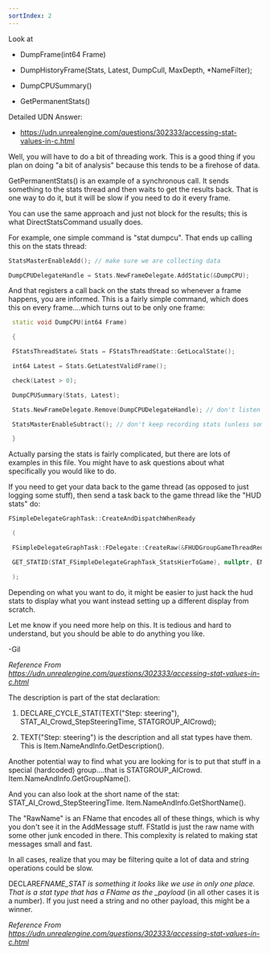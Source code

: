 ```yaml
---
sortIndex: 2
---
```


Look at

- DumpFrame(int64 Frame)

- DumpHistoryFrame(Stats, Latest, DumpCull, MaxDepth, \*NameFilter);

- DumpCPUSummary()

- GetPermanentStats()

Detailed UDN Answer:

- <https://udn.unrealengine.com/questions/302333/accessing-stat-values-in-c.html>

Well, you will have to do a bit of threading work. This is a good thing if you plan on doing "a bit of analysis" because this tends to be a firehose of data.

GetPermanentStats() is an example of a synchronous call. It sends something to the stats thread and then waits to get the results back. That is one way to do it, but it will be slow if you need to do it every frame.

You can use the same approach and just not block for the results; this is what DirectStatsCommand usually does.

For example, one simple command is "stat dumpcu". That ends up calling this on the stats thread:

```cpp
StatsMasterEnableAdd(); // make sure we are collecting data

DumpCPUDelegateHandle = Stats.NewFrameDelegate.AddStatic(&DumpCPU);
```

And that registers a call back on the stats thread so whenever a frame happens, you are informed. This is a fairly simple command, which does this on every frame....which turns out to be only one frame:

```cpp
 static void DumpCPU(int64 Frame)

 {

 FStatsThreadState& Stats = FStatsThreadState::GetLocalState();

 int64 Latest = Stats.GetLatestValidFrame();

 check(Latest > 0);

 DumpCPUSummary(Stats, Latest);

 Stats.NewFrameDelegate.Remove(DumpCPUDelegateHandle); // don't listen any more

 StatsMasterEnableSubtract(); // don't keep recording stats (unless someone else is looking)

 }
```

Actually parsing the stats is fairly complicated, but there are lots of examples in this file. You might have to ask questions about what specifically you would like to do.

If you need to get your data back to the game thread (as opposed to just logging some stuff), then send a task back to the game thread like the "HUD stats" do:

```cpp
FSimpleDelegateGraphTask::CreateAndDispatchWhenReady

 (

 FSimpleDelegateGraphTask::FDelegate::CreateRaw(&FHUDGroupGameThreadRenderer::Get(), &FHUDGroupGameThreadRenderer::NewData, ToGame),

 GET_STATID(STAT_FSimpleDelegateGraphTask_StatsHierToGame), nullptr, ENamedThreads::GameThread

 );
```

Depending on what you want to do, it might be easier to just hack the hud stats to display what you want instead setting up a different display from scratch.

Let me know if you need more help on this. It is tedious and hard to understand, but you should be able to do anything you like.

\-Gil

*Reference From <https://udn.unrealengine.com/questions/302333/accessing-stat-values-in-c.html>*

The description is part of the stat declaration:

1. DECLARE_CYCLE_STAT(TEXT("Step: steering"), STAT_AI_Crowd_StepSteeringTime, STATGROUP_AICrowd);

1. TEXT("Step: steering") is the description and all stat types have them. This is Item.NameAndInfo.GetDescription().

Another potential way to find what you are looking for is to put that stuff in a special (hardcoded) group....that is STATGROUP_AICrowd. Item.NameAndInfo.GetGroupName().

And you can also look at the short name of the stat: STAT_AI_Crowd_StepSteeringTime. Item.NameAndInfo.GetShortName().

The "RawName" is an FName that encodes all of these things, which is why you don't see it in the AddMessage stuff. FStatId is just the raw name with some other junk encoded in there. This complexity is related to making stat messages small and fast.

In all cases, realize that you may be filtering quite a lot of data and string operations could be slow.

DECLARE*FNAME_STAT is something it looks like we use in only one place. That is a stat type that has a FName as the \_payload* (in all other cases it is a number). If you just need a string and no other payload, this might be a winner.

*Reference From <https://udn.unrealengine.com/questions/302333/accessing-stat-values-in-c.html>*
